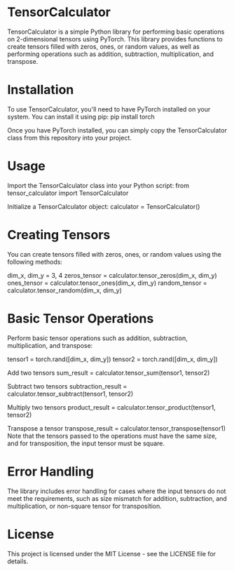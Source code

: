 # TensorCalculator
TensorCalculator is a simple Python library for performing basic operations on 2-dimensional tensors using PyTorch. This library provides functions to create tensors filled with zeros, ones, or random values, as well as performing operations such as addition, subtraction, multiplication, and transpose.

# Installation
To use TensorCalculator, you'll need to have PyTorch installed on your system. You can install it using pip:
pip install torch

Once you have PyTorch installed, you can simply copy the TensorCalculator class from this repository into your project. 

# Usage
Import the TensorCalculator class into your Python script:
from tensor_calculator import TensorCalculator

Initialize a TensorCalculator object:
calculator = TensorCalculator()

# Creating Tensors
You can create tensors filled with zeros, ones, or random values using the following methods:

dim_x, dim_y = 3, 4 
zeros_tensor = calculator.tensor_zeros(dim_x, dim_y)
ones_tensor = calculator.tensor_ones(dim_x, dim_y)
random_tensor = calculator.tensor_random(dim_x, dim_y)

# Basic Tensor Operations
Perform basic tensor operations such as addition, subtraction, multiplication, and transpose:

tensor1 = torch.rand([dim_x, dim_y])
tensor2 = torch.rand([dim_x, dim_y])

Add two tensors
sum_result = calculator.tensor_sum(tensor1, tensor2)

Subtract two tensors
subtraction_result = calculator.tensor_subtract(tensor1, tensor2)

Multiply two tensors
product_result = calculator.tensor_product(tensor1, tensor2)

Transpose a tensor
transpose_result = calculator.tensor_transpose(tensor1)
Note that the tensors passed to the operations must have the same size, and for transposition, the input tensor must be square.

# Error Handling
The library includes error handling for cases where the input tensors do not meet the requirements, such as size mismatch for addition, subtraction, and multiplication, or non-square tensor for transposition.

# License
This project is licensed under the MIT License - see the LICENSE file for details.
